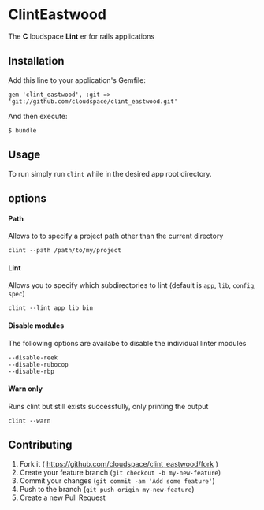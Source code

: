 # ClintEastwood

The **C** loudspace **Lint** er for rails applications

## Installation

Add this line to your application's Gemfile:

    gem 'clint_eastwood', :git => 'git://github.com/cloudspace/clint_eastwood.git'

And then execute:

    $ bundle

## Usage

To run simply run `clint` while in the desired app root directory.

## options
#### Path
Allows to to specify a project path other than the current directory

```
clint --path /path/to/my/project
```

#### Lint
Allows you to specify which subdirectories to lint (default is `app`, `lib`, `config`, `spec`)

```
clint --lint app lib bin
```

#### Disable modules
The following options are availabe to disable the individual linter modules

```
--disable-reek
--disable-rubocop
--disable-rbp
```

#### Warn only
Runs clint but still exists successfully, only printing the output

```
clint --warn
```


## Contributing

1. Fork it ( https://github.com/cloudspace/clint_eastwood/fork )
2. Create your feature branch (`git checkout -b my-new-feature`)
3. Commit your changes (`git commit -am 'Add some feature'`)
4. Push to the branch (`git push origin my-new-feature`)
5. Create a new Pull Request

